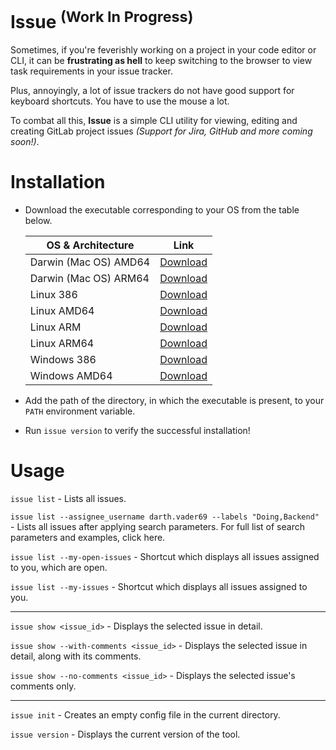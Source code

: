 # Issue <sup>(Work In Progress)</sup>
Sometimes, if you're feverishly working on a project in your code editor or CLI, it can be **frustrating as hell** to keep switching to the browser to view task requirements in your issue tracker.

Plus, annoyingly, a lot of issue trackers do not have good support for keyboard shortcuts. You have to use the mouse a lot.

To combat all this, **Issue** is a simple CLI utility for viewing, editing and creating GitLab project issues _(Support for Jira, GitHub and more coming soon!)_.

# Installation
* Download the executable corresponding to your OS from the table below.

   | OS & Architecture | Link |
   |---|---|
   |Darwin (Mac OS) AMD64| [Download](https://github.com/ArjArav98/Issue/raw/master/dist/darwin_amd64/issue) |
   |Darwin (Mac OS) ARM64| [Download](https://github.com/ArjArav98/Issue/raw/master/dist/darwin_arm64/Issue) |
   |Linux 386| [Download](https://github.com/ArjArav98/Issue/raw/master/dist/linux_386/Issue) |
   |Linux AMD64| [Download](https://github.com/ArjArav98/Issue/raw/master/dist/linux_amd64/issue) |
   |Linux ARM| [Download](https://github.com/ArjArav98/Issue/raw/master/dist/linux_arm/Issue) |
   |Linux ARM64| [Download](https://github.com/ArjArav98/Issue/raw/master/dist/linux_arm64/Issue) |
   |Windows 386| [Download](https://github.com/ArjArav98/Issue/raw/master/dist/windows_386/Issue.exe) |
   |Windows AMD64| [Download](https://github.com/ArjArav98/Issue/raw/master/dist/windows_amd64/issue.exe) |

* Add the path of the directory, in which the executable is present, to your `PATH` environment variable.
* Run `issue version` to verify the successful installation!

# Usage

`issue list` - Lists all issues.

`issue list --assignee_username darth.vader69 --labels "Doing,Backend"` - Lists all issues after applying search parameters. For full list of search parameters and examples, click here.

`issue list --my-open-issues` - Shortcut which displays all issues assigned to you, which are open.

`issue list --my-issues` - Shortcut which displays all issues assigned to you.

------------

`issue show <issue_id>` - Displays the selected issue in detail.

`issue show --with-comments <issue_id>` - Displays the selected issue in detail, along with its comments.

`issue show --no-comments <issue_id>` - Displays the selected issue's comments only.

------------

`issue init` - Creates an empty config file in the current directory.

`issue version` - Displays the current version of the tool.
